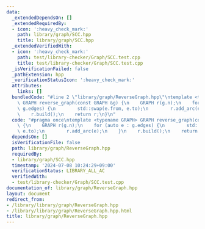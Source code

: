 ```yaml
---
data:
  _extendedDependsOn: []
  _extendedRequiredBy:
  - icon: ':heavy_check_mark:'
    path: library/graph/SCC.hpp
    title: library/graph/SCC.hpp
  _extendedVerifiedWith:
  - icon: ':heavy_check_mark:'
    path: test/library-checker/Graph/SCC.test.cpp
    title: test/library-checker/Graph/SCC.test.cpp
  _isVerificationFailed: false
  _pathExtension: hpp
  _verificationStatusIcon: ':heavy_check_mark:'
  attributes:
    links: []
  bundledCode: "#line 2 \"library/graph/ReverseGraph.hpp\"\ntemplate <typename GRAPH>\
    \ GRAPH reverse_graph(const GRAPH &g) {\n    GRAPH r(g.n);\n    for (auto e :\
    \ g.edges) {\n        std::swap(e.from, e.to);\n        r.add_arc(e);\n    }\n\
    \    r.build();\n    return r;\n}\n"
  code: "#pragma once\ntemplate <typename GRAPH> GRAPH reverse_graph(const GRAPH &g)\
    \ {\n    GRAPH r(g.n);\n    for (auto e : g.edges) {\n        std::swap(e.from,\
    \ e.to);\n        r.add_arc(e);\n    }\n    r.build();\n    return r;\n}"
  dependsOn: []
  isVerificationFile: false
  path: library/graph/ReverseGraph.hpp
  requiredBy:
  - library/graph/SCC.hpp
  timestamp: '2024-07-08 10:24:29+09:00'
  verificationStatus: LIBRARY_ALL_AC
  verifiedWith:
  - test/library-checker/Graph/SCC.test.cpp
documentation_of: library/graph/ReverseGraph.hpp
layout: document
redirect_from:
- /library/library/graph/ReverseGraph.hpp
- /library/library/graph/ReverseGraph.hpp.html
title: library/graph/ReverseGraph.hpp
---
```

